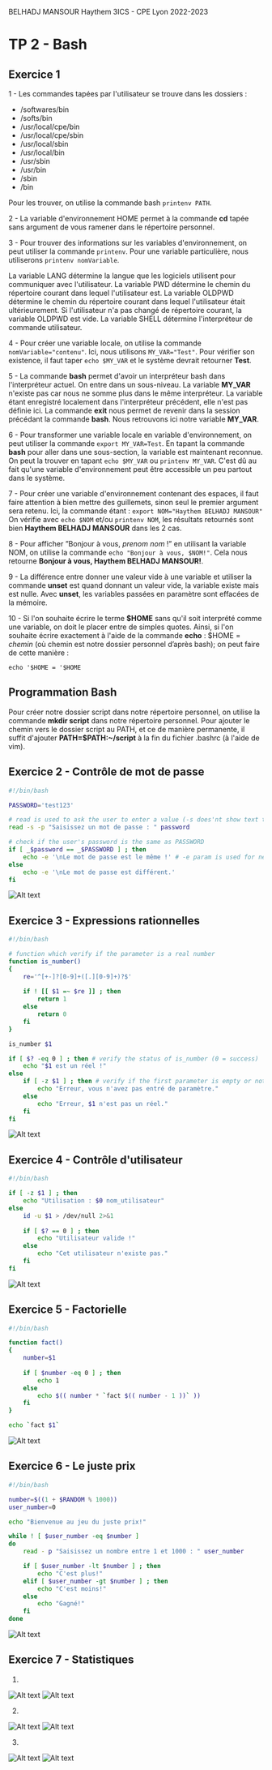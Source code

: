 
BELHADJ MANSOUR Haythem
3ICS - CPE Lyon
2022-2023
# TP 2 - Bash

## Exercice 1

1 - Les commandes tapées par l'utilisateur se trouve dans les dossiers :
* /softwares/bin
* /softs/bin
* /usr/local/cpe/bin
* /usr/local/cpe/sbin
* /usr/local/sbin
* /usr/local/bin
* /usr/sbin
* /usr/bin
* /sbin
* /bin

Pour les trouver, on utilise la commande bash
``printenv PATH``.

2 - La variable d'environnement HOME permet à la commande **cd** tapée sans argument de vous ramener dans le répertoire personnel.

3 - Pour trouver des informations sur les variables d'environnement, on peut utiliser la commande ``printenv``. Pour une variable particulière, nous utiliserons ``printenv nomVariable``.

La variable LANG détermine la langue que les logiciels utilisent pour communiquer avec l'utilisateur.
La variable PWD détermine le chemin du répertoire courant dans lequel l'utilisateur est.
La variable OLDPWD détermine le chemin du répertoire courant dans lequel l'utilisateur était ultérieurement. Si l'utilisateur n'a pas changé de répertoire courant, la variable OLDPWD est vide.
La variable SHELL détermine l'interpréteur de commande utilisateur.

4 - Pour créer une variable locale, on utilise la commande ``nomVariable="contenu"``.
Ici, nous utilisons `MY_VAR="Test"`.
Pour vérifier son existence, il faut taper `echo $MY_VAR` et le système devrait retourner **Test**.

5 - La commande **bash** permet d'avoir un interpréteur bash dans l'interpréteur actuel. On entre dans un sous-niveau.
La variable **MY_VAR** n'existe pas car nous ne somme plus dans le même interpréteur. La variable étant enregistré localement dans l'interpréteur précédent, elle n'est pas définie ici.
La commande **exit** nous permet de revenir dans la session précédant la commande **bash**. Nous retrouvons ici notre variable **MY_VAR**.

6 - Pour transformer une variable locale en variable d'environnement, on peut utiliser la commande `export MY_VAR=Test`. En tapant la commande **bash** pour aller dans une sous-section, la variable est maintenant reconnue. On peut la trouver en tapant `echo $MY_VAR` ou `printenv MY_VAR`. C'est dû au fait qu'une variable d'environnement peut être accessible un peu partout dans le système.

7 - Pour créer une variable d'environnement contenant des espaces, il faut faire attention à bien mettre des guillemets, sinon seul le premier argument sera retenu. Ici, la commande étant :
`export NOM="Haythem BELHADJ MANSOUR"`
On vérifie avec `echo $NOM` et/ou `printenv NOM`, les résultats retournés sont bien **Haythem BELHADJ MANSOUR** dans les 2 cas.

8 - Pour afficher ”Bonjour à vous, *prenom nom* !” en utilisant la variable NOM, on utilise la commande `echo "Bonjour à vous, $NOM!"`. Cela nous retourne **Bonjour à vous, Haythem BELHADJ MANSOUR!**.

9 - La différence entre donner une valeur vide à une variable et utiliser la commande **unset** est quand donnant un valeur vide, la variable existe mais est nulle. Avec **unset**, les variables passées en paramètre sont effacées de la mémoire.

10 - Si l'on souhaite écrire le terme **$HOME** sans qu'il soit interprété comme une variable, on doit le placer entre de simples quotes. Ainsi, si l'on souhaite écrire exactement à l'aide de la commande **echo** : $HOME = *chemin*  (où chemin est notre dossier personnel d’après bash); on peut faire de cette manière : 

``echo '$HOME = '$HOME``

## Programmation Bash

Pour créer notre dossier script dans notre répertoire personnel, on utilise la commande **mkdir script** dans notre répertoire personnel.
Pour ajouter le chemin vers le dossier script au PATH, et ce de manière permanente, il suffit d'ajouter **PATH=$PATH:~/script** à la fin du fichier .bashrc (à l'aide de vim).

## Exercice 2 - Contrôle de mot de passe

```bash
#!/bin/bash

PASSWORD='test123'

# read is used to ask the user to enter a value (-s does'nt show text typed on the keyboard and -p show the text message)
read -s -p "Saisissez un mot de passe : " password

# check if the user's password is the same as PASSWORD
if [ _$password == _$PASSWORD ] ; then
	echo -e '\nLe mot de passe est le même !' # -e param is used for newline (\n)
else
	echo -e '\nLe mot de passe est différent.'
fi
```
![Alt text](ex2.png?raw=true)

## Exercice 3 - Expressions rationnelles

```bash
#!/bin/bash

# function which verify if the parameter is a real number
function is_number()  
{  
	re='^[+-]?[0-9]+([.][0-9]+)?$'
	  
	if ! [[ $1 =~ $re ]] ; then  
		return 1  
	else  
		return 0  
	fi 
}

is_number $1

if [ $? -eq 0 ] ; then # verify the status of is_number (0 = success)
	echo "$1 est un réel !"
else
	if [ -z $1 ] ; then # verify if the first parameter is empty or not
		echo "Erreur, vous n'avez pas entré de paramètre."
	else
		echo "Erreur, $1 n'est pas un réel."
	fi
fi
```
![Alt text](ex3.png?raw=true)

## Exercice 4 - Contrôle d'utilisateur

```bash
#!/bin/bash

if [ -z $1 ] ; then
	echo "Utilisation : $0 nom_utilisateur"
else
	id -u $1 > /dev/null 2>&1
	
	if [ $? == 0 ] ; then
		echo "Utilisateur valide !"
	else
		echo "Cet utilisateur n'existe pas."
	fi
fi
```
![Alt text](ex4.png?raw=true)

## Exercice 5 - Factorielle

```bash
#!/bin/bash

function fact()
{
	number=$1
	
	if [ $number -eq 0 ] ; then
		echo 1
	else
		echo $(( number * `fact $(( number - 1 ))` ))
	fi
}

echo `fact $1`
```
![Alt text](ex5.png?raw=true)

## Exercice 6 - Le juste prix

```bash
#!/bin/bash

number=$((1 + $RANDOM % 1000))
user_number=0

echo "Bienvenue au jeu du juste prix!"

while ! [ $user_number -eq $number ]
do
	read - p "Saisissez un nombre entre 1 et 1000 : " user_number

	if [ $user_number -lt $number ] ; then
		echo "C'est plus!"
	elif [ $user_number -gt $number ] ; then
		echo "C'est moins!"
	else
		echo "Gagné!"
	fi
done
```
![Alt text](ex6.png?raw=true)

## Exercice 7 - Statistiques

1.
![Alt text](ex7-code.png?raw=true)
![Alt text](ex7.png?raw=true)

2.
![Alt text](ex7-code2.png?raw=true)
![Alt text](ex7-2.png?raw=true)

3.
![Alt text](ex7-code3.png?raw=true)
![Alt text](ex7-3.png?raw=true)
